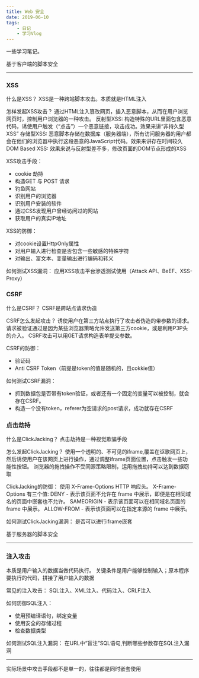 ```yaml
---
title: Web 安全
date: 2019-06-10 
tags:
    - 日记
    - 学习Vlog
---
```

一些学习笔记。
<!-- more -->
基于客户端的脚本安全
****************************************************************************
### XSS
什么是XSS？
XSS是一种跨站脚本攻击。本质就是HTML注入

怎样发起XSS攻击？
通过HTML注入篡改网页，插入恶意脚本，从而在用户浏览网页时，控制用户浏览器的一种攻击。
反射型XSS:
构造特殊的URL里面包含恶意代码，诱使用户触发（“点击”）一个恶意链接，攻击成功。效果来讲“非持久型XSS”
存储型XSS:
恶意脚本存储在数据库（服务器端），所有访问服务器的用户都会在他们的浏览器中执行这段恶意的JavaScript代码。效果来讲存在时间较久
DOM Based XSS:
效果来说与反射型差不多，修改页面的DOM节点形成的XSS

XSS攻击手段：
+ cookie 劫持
+ 构造GET 与 POST 请求
+ 钓鱼网站
+ 识别用户的浏览器
+ 识别用户安装的软件
+ 通过CSS发现用户曾经访问过的网站
+ 获取用户的真实IP地址

XSS的防御：
+ 对cookie设置HttpOnly属性
+ 对用户输入进行检查是否包含一些敏感的特殊字符
+ 对输出、富文本、变量输出进行编码和转义

如何测试XSS漏洞：
应用XSS攻击平台渗透测试使用（Attack API、BeEF、XSS-Proxy）

### CSRF
什么是CSRF？
CSRF是跨站点请求伪造

CSRF怎么发起攻击？
诱使用户在第三方站点执行了攻击者伪造的带参数的请求。
请求被验证通过是因为某些浏览器策略允许发送第三方cookie，或是利用P3P头的介入。
CSRF攻击可以用GET请求构造表单提交参数。

CSRF的防御：
+ 验证码
+ Anti CSRF Token（前提是token的值是随机的，且cokkie值）

如何测试CSRF漏洞：
+ 抓到数据包是否带有token验证，或者还有一个固定的变量可以被控制，就会存在CSRF。
+ 构造一个没有token，referer为空请求的post请求，成功就存在CSRF

### 点击劫持
什么是ClickJacking？
点击劫持是一种视觉欺骗手段

怎么发起ClickJacking？
使用一个透明的、不可见的iframe,覆盖在讴歌网页上，然后诱使用户在该网页上进行操作，通过调整iframe页面位置，点击触发一些功能性按钮。
浏览器的拖拽操作不受同源策略限制，运用拖拽劫持可以达到数据窃取

ClickJacking的防御：
使用 X-Frame-Options HTTP 响应头。
X-Frame-Options 有三个值:
DENY - 表示该页面不允许在 frame 中展示，即便是在相同域名的页面中嵌套也不允许。
SAMEORIGIN - 表示该页面可以在相同域名页面的 frame 中展示。
ALLOW-FROM - 表示该页面可以在指定来源的 frame 中展示。

如何测试ClickJacking漏洞：
是否可以进行iframe嵌套

基于服务器的脚本安全
****************************************************************************
### 注入攻击
本质是用户输入的数据当做代码执行。
关键条件是用户能够控制输入；原本程序要执行的代码，拼接了用户输入的数据

常见的注入攻击：
SQL注入、XML注入、代码注入、CRLF注入

如何防御SQL注入：
+ 使用预编译语句，绑定变量
+ 使用安全的存储过程
+ 检查数据类型

如何测试SQL注入漏洞：
在URL中“盲注”SQL语句,判断哪些参数存在SQL注入漏洞

****************************************************************************
实际场景中攻击手段都不是单一的，往往都是同时嵌套使用
